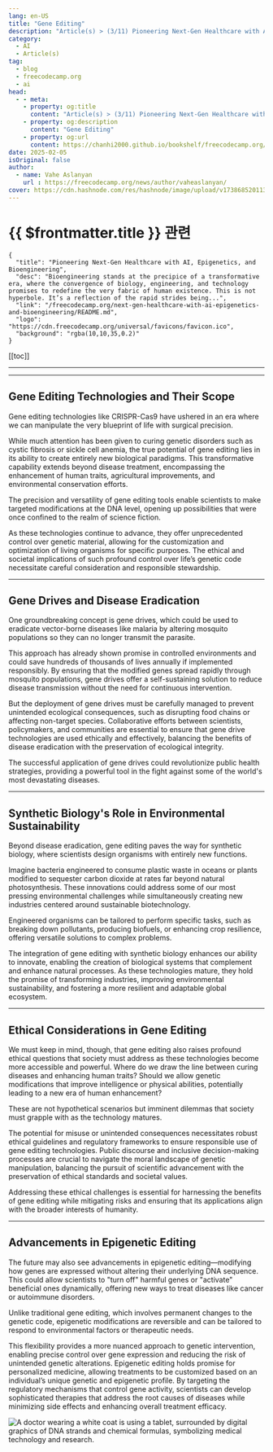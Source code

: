 ```yaml
---
lang: en-US
title: "Gene Editing"
description: "Article(s) > (3/11) Pioneering Next-Gen Healthcare with AI, Epigenetics, and Bioengineering" 
category:
  - AI
  - Article(s)
tag:
  - blog
  - freecodecamp.org
  - ai
head:
  - - meta:
    - property: og:title
      content: "Article(s) > (3/11) Pioneering Next-Gen Healthcare with AI, Epigenetics, and Bioengineering"
    - property: og:description
      content: "Gene Editing"
    - property: og:url
      content: https://chanhi2000.github.io/bookshelf/freecodecamp.org/next-gen-healthcare-with-ai-epigenetics-and-bioengineering/gene-editing.html
date: 2025-02-05
isOriginal: false
author:
  - name: Vahe Aslanyan
    url : https://freecodecamp.org/news/author/vaheaslanyan/
cover: https://cdn.hashnode.com/res/hashnode/image/upload/v1738685201135/64b476e9-b17b-4788-ba3c-ec23a2576e81.png
---
```


# {{ $frontmatter.title }} 관련

```component VPCard
{
  "title": "Pioneering Next-Gen Healthcare with AI, Epigenetics, and Bioengineering",
  "desc": "Bioengineering stands at the precipice of a transformative era, where the convergence of biology, engineering, and technology promises to redefine the very fabric of human existence. This is not hyperbole. It’s a reflection of the rapid strides being...",
  "link": "/freecodecamp.org/next-gen-healthcare-with-ai-epigenetics-and-bioengineering/README.md",
  "logo": "https://cdn.freecodecamp.org/universal/favicons/favicon.ico",
  "background": "rgba(10,10,35,0.2)"
}
```

[[toc]]

---

<SiteInfo
  name="Pioneering Next-Gen Healthcare with AI, Epigenetics, and Bioengineering"
  desc="Bioengineering stands at the precipice of a transformative era, where the convergence of biology, engineering, and technology promises to redefine the very fabric of human existence. This is not hyperbole. It’s a reflection of the rapid strides being..."
  url="https://freecodecamp.org/news/next-gen-healthcare-with-ai-epigenetics-and-bioengineering#heading-gene-editing"
  logo="https://cdn.freecodecamp.org/universal/favicons/favicon.ico"
  preview="https://cdn.hashnode.com/res/hashnode/image/upload/v1738685201135/64b476e9-b17b-4788-ba3c-ec23a2576e81.png"/>

---

## Gene Editing Technologies and Their Scope

Gene editing technologies like CRISPR-Cas9 have ushered in an era where we can manipulate the very blueprint of life with surgical precision.

While much attention has been given to curing genetic disorders such as cystic fibrosis or sickle cell anemia, the true potential of gene editing lies in its ability to create entirely new biological paradigms. This transformative capability extends beyond disease treatment, encompassing the enhancement of human traits, agricultural improvements, and environmental conservation efforts.

The precision and versatility of gene editing tools enable scientists to make targeted modifications at the DNA level, opening up possibilities that were once confined to the realm of science fiction.

As these technologies continue to advance, they offer unprecedented control over genetic material, allowing for the customization and optimization of living organisms for specific purposes. The ethical and societal implications of such profound control over life’s genetic code necessitate careful consideration and responsible stewardship.

---

## Gene Drives and Disease Eradication

One groundbreaking concept is gene drives, which could be used to eradicate vector-borne diseases like malaria by altering mosquito populations so they can no longer transmit the parasite.

This approach has already shown promise in controlled environments and could save hundreds of thousands of lives annually if implemented responsibly. By ensuring that the modified genes spread rapidly through mosquito populations, gene drives offer a self-sustaining solution to reduce disease transmission without the need for continuous intervention.

But the deployment of gene drives must be carefully managed to prevent unintended ecological consequences, such as disrupting food chains or affecting non-target species. Collaborative efforts between scientists, policymakers, and communities are essential to ensure that gene drive technologies are used ethically and effectively, balancing the benefits of disease eradication with the preservation of ecological integrity.

The successful application of gene drives could revolutionize public health strategies, providing a powerful tool in the fight against some of the world's most devastating diseases.

---

## Synthetic Biology's Role in Environmental Sustainability

Beyond disease eradication, gene editing paves the way for synthetic biology, where scientists design organisms with entirely new functions.

Imagine bacteria engineered to consume plastic waste in oceans or plants modified to sequester carbon dioxide at rates far beyond natural photosynthesis. These innovations could address some of our most pressing environmental challenges while simultaneously creating new industries centered around sustainable biotechnology.

Engineered organisms can be tailored to perform specific tasks, such as breaking down pollutants, producing biofuels, or enhancing crop resilience, offering versatile solutions to complex problems.

The integration of gene editing with synthetic biology enhances our ability to innovate, enabling the creation of biological systems that complement and enhance natural processes. As these technologies mature, they hold the promise of transforming industries, improving environmental sustainability, and fostering a more resilient and adaptable global ecosystem.

---

## Ethical Considerations in Gene Editing

We must keep in mind, though, that gene editing also raises profound ethical questions that society must address as these technologies become more accessible and powerful. Where do we draw the line between curing diseases and enhancing human traits? Should we allow genetic modifications that improve intelligence or physical abilities, potentially leading to a new era of human enhancement?

These are not hypothetical scenarios but imminent dilemmas that society must grapple with as the technology matures.

The potential for misuse or unintended consequences necessitates robust ethical guidelines and regulatory frameworks to ensure responsible use of gene editing technologies. Public discourse and inclusive decision-making processes are crucial to navigate the moral landscape of genetic manipulation, balancing the pursuit of scientific advancement with the preservation of ethical standards and societal values.

Addressing these ethical challenges is essential for harnessing the benefits of gene editing while mitigating risks and ensuring that its applications align with the broader interests of humanity.

---

## Advancements in Epigenetic Editing

The future may also see advancements in epigenetic editing—modifying how genes are expressed without altering their underlying DNA sequence. This could allow scientists to "turn off" harmful genes or "activate" beneficial ones dynamically, offering new ways to treat diseases like cancer or autoimmune disorders.

Unlike traditional gene editing, which involves permanent changes to the genetic code, epigenetic modifications are reversible and can be tailored to respond to environmental factors or therapeutic needs.

This flexibility provides a more nuanced approach to genetic intervention, enabling precise control over gene expression and reducing the risk of unintended genetic alterations. Epigenetic editing holds promise for personalized medicine, allowing treatments to be customized based on an individual’s unique genetic and epigenetic profile. By targeting the regulatory mechanisms that control gene activity, scientists can develop sophisticated therapies that address the root causes of diseases while minimizing side effects and enhancing overall treatment efficacy.

![A doctor wearing a white coat is using a tablet, surrounded by digital graphics of DNA strands and chemical formulas, symbolizing medical technology and research.](https://permanente.org/wp-content/uploads/2024/06/DrKotak.jpg)
